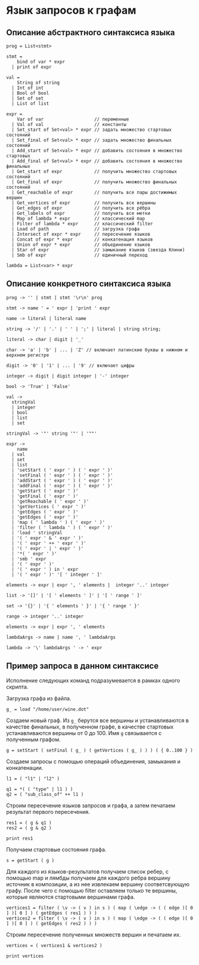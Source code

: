 # Язык запросов к графам

## Описание абстрактного синтаксиса языка

```
prog = List<stmt>

stmt =
    bind of var * expr
  | print of expr

val =
    String of string
  | Int of int
  | Bool of bool
  | Set of set
  | List of list

expr =
    Var of var                   // переменные
  | Val of val                   // константы
  | Set_start of Set<val> * expr // задать множество стартовых состояний
  | Set_final of Set<val> * expr // задать множество финальных состояний
  | Add_start of Set<val> * expr // добавить состояния в множество стартовых
  | Add_final of Set<val> * expr // добавить состояния в множество финальных
  | Get_start of expr            // получить множество стартовых состояний
  | Get_final of expr            // получить множество финальных состояний
  | Get_reachable of expr        // получить все пары достижимых вершин
  | Get_vertices of expr         // получить все вершины
  | Get_edges of expr            // получить все рёбра
  | Get_labels of expr           // получить все метки
  | Map of lambda * expr         // классический map
  | Filter of lambda * expr      // классический filter
  | Load of path                 // загрузка графа
  | Intersect of expr * expr     // пересечение языков
  | Concat of expr * expr        // конкатенация языков
  | Union of expr * expr         // объединение языков
  | Star of expr                 // замыкание языков (звезда Клини)
  | Smb of expr                  // единичный переход

lambda = List<var> * expr
```

## Описание конкретного синтаксиса языка

```
prog -> '' | stmt | stmt '\r\n' prog

stmt -> name ' = ' expr | 'print ' expr

name -> literal | literal name

string -> '/' | '.' | ' ' | ';' | literal | string string;

literal -> char | digit | '_'

char -> 'a' | 'b' | ... | 'Z' // включает латинские буквы в нижнем и верхнем регистре

digit -> '0' | '1' | ... | '9' // включает цифры

integer -> digit | digit integer | '-' integer

bool -> 'True' | 'False'

val ->
  stringVal
  | integer
  | bool
  | list
  | set

stringVal -> '"' string '"' | '""'

expr ->
    name
  | val
  | set
  | list
  | 'setStart ( ' expr ' ) ( ' expr ' )'
  | 'setFinal ( ' expr ' ) ( ' expr ' )'
  | 'addStart ( ' expr ' ) ( ' expr ' )'
  | 'addFinal ( ' expr ' ) ( ' expr ' )'
  | 'getStart ( ' expr ' )'
  | 'getFinal ( ' expr ' )'
  | 'getReachable ( ' expr ' )'
  | 'getVertices ( ' expr ' )'
  | 'getEdges ( ' expr ' )'
  | 'getEdges ( ' expr ' )'
  | 'map ( ' lambda ' ) ( ' expr ' )'
  | 'filter ( ' lambda ' ) ( ' expr ' )'
  | 'load ' stringVal
  | '( ' expr ' & ' expr ' )'
  | '( ' expr ' ++ ' expr ' )'
  | '( ' expr ' | ' expr ' )'
  | '*( ' expr ' )'
  | 'smb ' expr
  | '( ' expr ' )'
  | '( ' expr ' ) in ' expr
  | '( ' expr ' )' '[ ' integer ' ]'

elements -> expr | expr ', ' elements |  integer '..' integer

list -> '[]' | '[ ' elements ' ]' | '[ ' range ' ]'

set -> '{}' | '{ ' elements ' }' | '{ ' range ' }'

range -> integer '..' integer

elements -> expr | expr ', ' elements

lambdaArgs -> name | name ', ' lambdaArgs

lambda -> '\' lambdaArgs ' -> ' expr

```

## Пример запроса в данном синтаксисе

Исполнение следующих команд подразумевается в рамках одного скрипта.

Загрузка графа из файла.

```
g_ = load "/home/user/wine.dot"
```

Создаем новый граф. Из `g_` берутся все вершины и устанавливаются в качестве финальных,
в полученном графе, в качестве стартовых устанавливаются вершины от 0 до 100.
Имя `g` связывается с полученным графом.
```
g = setStart ( setFinal ( g_ ) ( getVertices ( g_ ) ) ) ( { 0..100 } )
```

Создаем запросы с помощью операций объединения, замыкания и конкатенации.

```
l1 = ( "l1" | "l2" )

q1 = *( ( "type" | l1 ) )
q2 = ( "sub_class_of" ++ l1 )
```

Строим пересечение языков запросов и графа, а затем печатаем результат первого пересечения.
```
res1 = ( g & q1 )
res2 = ( g & q2 )

print res1
```

Получаем стартовые состояния графа.
```
s = getStart ( g )
```

Для каждого из языков-результатов получаем список ребер, с помощью map и лямбды
получаем для каждого ребра вершину источник в композиции, а из нее извлекаем вершину
соответсвующую графу. После чего с помощью filter оставляем только те вершины,
которые являются стартовыми вершинами графа.
```
vertices1 = filter ( \v -> ( v ) in s ) ( map ( \edge -> ( ( edge )[ 0 ] )[ 0 ] ) ( getEdges ( res1 ) ) )
vertices2 = filter ( \v -> ( v ) in s ) ( map ( \edge -> ( ( edge )[ 0 ] )[ 0 ] ) ( getEdges ( res2 ) ) )
```

Строим пересечение полученных множеств вершин и печатаем их.
```
vertices = ( vertices1 & vertices2 )

print vertices
```
